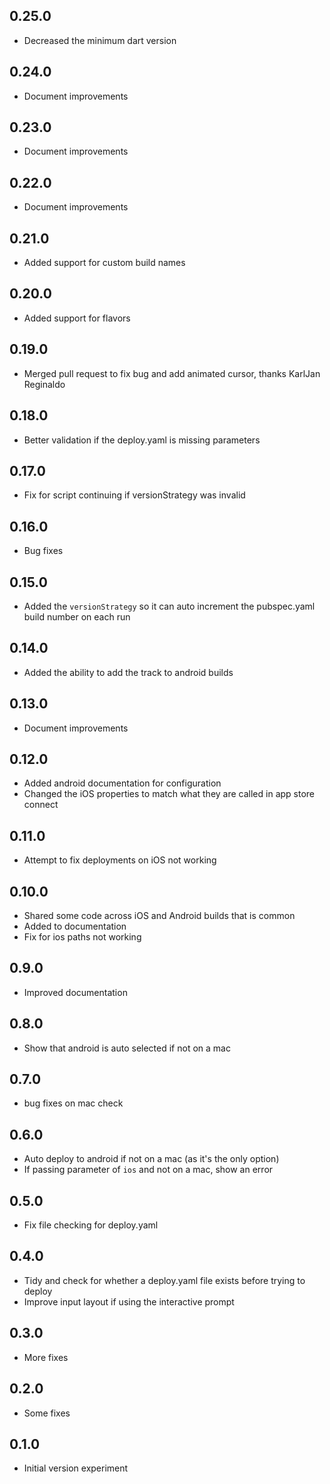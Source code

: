## 0.25.0
- Decreased the minimum dart version


## 0.24.0
- Document improvements


## 0.23.0
- Document improvements

## 0.22.0
- Document improvements

## 0.21.0
- Added support for custom build names

## 0.20.0
- Added support for flavors

## 0.19.0
- Merged pull request to fix bug and add animated cursor, thanks KarlJan Reginaldo

## 0.18.0
- Better validation if the deploy.yaml is missing parameters

## 0.17.0
- Fix for script continuing if versionStrategy was invalid

## 0.16.0
- Bug fixes

## 0.15.0
- Added the `versionStrategy` so it can auto increment the pubspec.yaml build number on each run

## 0.14.0
- Added the ability to add the track to android builds

## 0.13.0
- Document improvements

## 0.12.0
- Added android documentation for configuration
- Changed the iOS properties to match what they are called in app store connect

## 0.11.0
- Attempt to fix deployments on iOS not working

## 0.10.0
- Shared some code across iOS and Android builds that is common
- Added to documentation
- Fix for ios paths not working

## 0.9.0
- Improved documentation

## 0.8.0
- Show that android is auto selected if not on a mac

## 0.7.0
- bug fixes on mac check

## 0.6.0
- Auto deploy to android if not on a mac (as it's the only option)
- If passing parameter of `ios` and not on a mac, show an error

## 0.5.0
- Fix file checking for deploy.yaml

## 0.4.0
- Tidy and check for whether a deploy.yaml file exists before trying to deploy
- Improve input layout if using the interactive prompt

## 0.3.0
- More fixes

## 0.2.0
- Some fixes

## 0.1.0
- Initial version experiment
